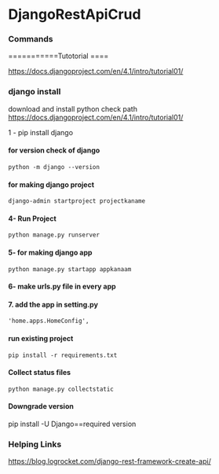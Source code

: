 # DjangoRestApiCrud


### Commands


===========Tutotorial ====

https://docs.djangoproject.com/en/4.1/intro/tutorial01/



### django install
download and install python
check path
https://docs.djangoproject.com/en/4.1/intro/tutorial01/

1 - pip install django

#### for version check of django
`python -m django --version`

#### for making django project
`django-admin startproject projectkaname`


#### 4- Run Project
`python manage.py runserver`

#### 5- for making django app
`python manage.py startapp appkanaam`

#### 6- make urls.py file in every app

#### 7. add the app in setting.py 
 `'home.apps.HomeConfig',`


#### run existing project

``pip install -r requirements.txt``

#### Collect status files 

``python manage.py collectstatic``

#### Downgrade version

pip install -U Django==required version

### Helping Links

https://blog.logrocket.com/django-rest-framework-create-api/

